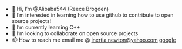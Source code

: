 - 👋 Hi, I’m @Alibaba544 (Reece Brogden)
- 👀 I’m interested in learning how to use github to contribute to open source projects!
- 🌱 I’m currently learning C++
- 💞️ I’m looking to collaborate on open source projects
- 📫 How to reach me email me @ inertia.newton@yahoo.com
[google](https://google.com)

<!---
Alibaba544/Alibaba544 is a ✨ special ✨ repository because its `README.md` (this file) appears on your GitHub profile.
You can click the Preview link to take a look at your changes.
--->
